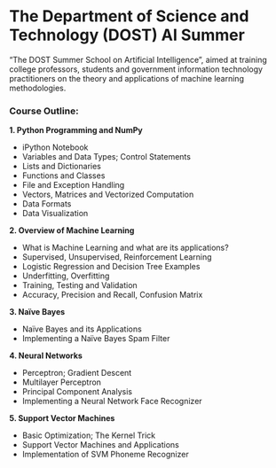 # The Department of Science and Technology (DOST) AI Summer

“The DOST Summer School on Artificial Intelligence”,
aimed at training college professors, students and government information technology
practitioners on the theory and applications of machine learning methodologies. 

### Course Outline:
**1. Python Programming and NumPy**
   - iPython Notebook
   - Variables and Data Types; Control Statements
   - Lists and Dictionaries
   - Functions and Classes
   - File and Exception Handling
   - Vectors, Matrices and Vectorized Computation
   - Data Formats
   - Data Visualization
   
**2. Overview of Machine Learning**
   - What is Machine Learning and what are its applications?
   - Supervised, Unsupervised, Reinforcement Learning
   - Logistic Regression and Decision Tree Examples
   - Underfitting, Overfitting
   - Training, Testing and Validation
   - Accuracy, Precision and Recall, Confusion Matrix
   
**3. Naïve Bayes**
   - Naïve Bayes and its Applications
   - Implementing a Naïve Bayes Spam Filter
   
**4. Neural Networks**
   - Perceptron; Gradient Descent
   - Multilayer Perceptron
   - Principal Component Analysis
   - Implementing a Neural Network Face Recognizer
   
**5. Support Vector Machines**
   - Basic Optimization; The Kernel Trick
   - Support Vector Machines and Applications
   - Implementation of SVM Phoneme Recognizer

